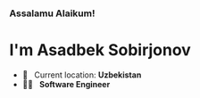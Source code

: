 ### Assalamu Alaikum!
# I'm Asadbek Sobirjonov
- 📍 &nbsp; Current location: <b>Uzbekistan</b>
- 👨‍💻 &nbsp; <b>Software Engineer</b>
